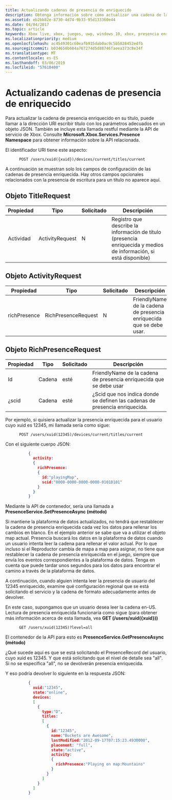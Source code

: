 ```yaml
---
title: Actualizando cadenas de presencia de enriquecido
description: Obtenga información sobre cómo actualizar una cadena de la presencia de Xbox Live enriquecido.
ms.assetid: eb2bb82e-8730-4d74-9b33-95d133360e44
ms.date: 04/04/2017
ms.topic: article
keywords: Xbox live, xbox, juegos, uwp, windows 10, xbox, presencia enriquecida
ms.localizationpriority: medium
ms.openlocfilehash: ac4549301c60eafb935dab0ac9c5b5028452edfb
ms.sourcegitcommit: b034650b684a767274d5d88746faeea373c8e34f
ms.translationtype: MT
ms.contentlocale: es-ES
ms.lasthandoff: 03/06/2019
ms.locfileid: "57610400"
---
```

# <a name="rich-presence-updating-strings"></a>Actualizando cadenas de presencia de enriquecido

Para actualizar la cadena de presencia enriquecido en su título, puede llamar a la dirección URI escribir título con los parámetros adecuados en un objeto JSON. También se incluye esta llamada restful mediante la API de servicio de Xbox. Consulte **Microsoft.Xbox.Services.Presence Namespace** para obtener información sobre la API relacionada.

El identificador URI tiene este aspecto:

          POST /users/xuid({xuid})/devices/current/titles/current

A continuación se muestran solo los campos de configuración de las cadenas de presencia enriquecida. Hay otros campos opcionales relacionados con la presencia de escritura para un título no aparece aquí.

## <a name="titlerequest-object"></a>Objeto TitleRequest

Propiedad | Tipo | Solicitado | Descripción
---|---|---|---
Actividad|ActivityRequest|N|Registro que describe la información de título (presencia enriquecida y medios de información, si está disponible)

## <a name="activityrequest-object"></a>Objeto ActivityRequest

Propiedad | Tipo | Solicitado | Descripción
---|---|---|---
richPresence|RichPresenceRequest|N|FriendlyName de la cadena de presencia enriquecida que se debe usar.

## <a name="richpresencerequest-object"></a>Objeto RichPresenceRequest

Propiedad | Tipo | Solicitado | Descripción
---|---|---|---
Id|Cadena|esté|FriendlyName de la cadena de presencia enriquecida que se debe usar
¿scid|Cadena|esté|¿Scid que nos indica donde se definen las cadenas de presencia enriquecida.

Por ejemplo, si quisiera actualizar la presencia enriquecida para el usuario cuyo xuid es 12345, mi llamada sería como sigue:

          POST /users/xuid(12345)/devices/current/titles/current


Con el siguiente cuerpo JSON:

```json
          {
            activity:
            {
              richPresence:
              {
                id:"playingMap",
                scid:"0000-0000-0000-0000-01010101"
              }
            }
          }
```

Mediante la API de contenedor, sería una llamada a **PresenceService.SetPresenceAsync (método)**

Si mantiene la plataforma de datos actualizados, no tendrá que restablecer la cadena de presencia enriquecida cada vez los datos para rellenar los cambios en blanco. En el ejemplo anterior se sabe que va a utilizar el objeto map actual. Presencia buscará los datos en la plataforma de datos cuando un usuario intenta leer la cadena para rellenar el valor actual. Por lo que incluso si el Reproductor cambia de mapa a map para asignar, no tiene que restablecer la cadena de presencia enriquecida en el juego, siempre que envía los eventos correspondientes a la plataforma de datos. Tenga en cuenta que puede tardar unos segundos para los datos para encontrar el camino a través de la plataforma de datos.

A continuación, cuando alguien intenta leer la presencia de usuario del 12345 enriquecido, examine qué configuración regional que se está solicitando el servicio y la cadena de formato adecuadamente antes de devolver.

En este caso, supongamos que un usuario desea leer la cadena en-US. Lectura de presencia enriquecida funcionaría como sigue (para obtener más información acerca de esta llamada, vea **GET (/users/xuid({xuid}))**

          GET /users/xuid(12345)?level=all

El contenedor de la API para esto es **PresenceService.GetPresenceAsync (método)**

¿Qué sucede aquí es que se está solicitando el PresenceRecord del usuario, cuyo xuid es 12345. Y que está solicitando que el nivel de detalle sea "all". Si no se especifica "all", no se devolverán presencia enriquecida.

Y eso podría devolver lo siguiente en la respuesta JSON:

```json
          {
            xuid:"12345",
            state:"online",
            devices:
            [
              {
                type:"D",
                titles:
                [
                  {
                    id:"12345",
                    name:"Buckets are Awesome",
                    lastModified:"2012-09-17T07:15:23.4930000",
                    placement: "full",
                    state:"active",
                    activity:
                    {
                      richPresence:"Playing on map:Mountains"
                    }
                  }
                ]
              }
            ]
          }
```
